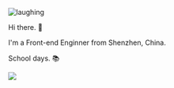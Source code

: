 ![laughing](https://i.loli.net/2020/07/11/a5vXytHcqwhLT98.gif)

Hi there. 👋

I'm a Front-end Enginner from Shenzhen, China.

School days. :books:

<!--
Here are some ideas to get you started: 
 
- :neckbeard: I'm currently learning [Flutter](https://github.com/flutter/flutter), [Taro](https://github.com/NervJS/taro) and some basics of JavaScript.
- 📫 How to find me: 
  - Blog: [https://nghtmre.surge.sh](https://nghtmre.surge.sh)
  - Twitter: [@glitchboyl](https://twitter.com/glitchboyl)
  - Instagram: [@glitchboyl](https://www.instagram.com/glitchboyl/)
-->

![](https://visitor-badge.glitch.me/badge?page_id=glitchboyl.glitchboyl)
